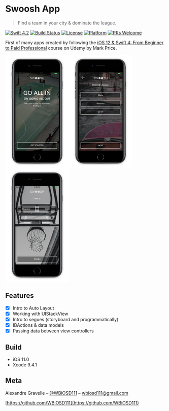 # Swoosh App
> Find a team in your city & dominate the league.

[![Swift 4.2](https://img.shields.io/badge/Swift-4.2-orange.svg?style=flat)](https://swift.org)
[![Build Status][travis-image]][travis-url]
[![License][license-image]][license-url] 
[![Platform](https://img.shields.io/cocoapods/p/LFAlertController.svg?style=flat)](http://cocoapods.org/pods/LFAlertController)
[![PRs Welcome](https://img.shields.io/badge/PRs-welcome-brightgreen.svg?style=flat-square)](http://makeapullrequest.com)

First of many apps created by following the [iOS 12 & Swift 4: From Beginner to Paid Professional](https://www.udemy.com/devslopes-ios12/learn/v4/content) course on Udemy by Mark Price.

<img alt="swoosh-welcome-screen" src="swoosh-welcome.jpg" width="200"><img alt="swoosh-desired-screen" src="swoosh-desired-league.jpg" width="200"><img alt="swoosh-skill-screen" src="swoosh-skill-level.jpg" width="200">

## Features

- [x] Intro to Auto Layout 
- [x] Working with UIStackView
- [x] Intro to segues (storyboard and programmatically)
- [x] IBActions & data models
- [x] Passing data between view controllers

## Build

- iOS 11.0
- Xcode 9.4.1

## Meta

Alexandre Gravelle – [@WBiOSD111](https://twitter.com/WBiOSD111?lang=en) – wbiosd111@gmail.com

[https://github.com/WBiOSD111](https://github.com/WBiOSD111)

[swift-image]:https://img.shields.io/badge/swift-3.0-orange.svg
[swift-url]: https://swift.org/
[license-image]: https://img.shields.io/badge/License-MIT-blue.svg
[license-url]: LICENSE
[travis-image]: https://img.shields.io/travis/dbader/node-datadog-metrics/master.svg?style=flat-square
[travis-url]: https://travis-ci.org/dbader/node-datadog-metrics
[codebeat-image]: https://codebeat.co/badges/c19b47ea-2f9d-45df-8458-b2d952fe9dad
[codebeat-url]: https://codebeat.co/projects/github-com-vsouza-awesomeios-com
